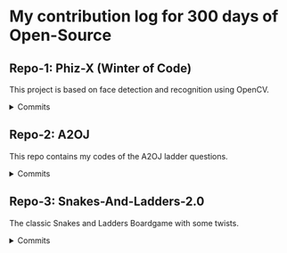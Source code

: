 # My contribution log for 300 days of Open-Source

## Repo-1: Phiz-X (Winter of Code)

This project is based on face detection and recognition using OpenCV.

<details>
  
  <summary>Commits </summary>
  
   Added [Face Detection using Viola-Jones Algorithm](https://github.com/yashrajsingh11/Phiz-X/commit/05d6468409e5f9531810922d5ed59769b6ee56c0)

   Added [Face Recognition using LBPH: Local Binary Patterns Histogram](https://github.com/yashrajsingh11/Phiz-X/commit/2b5078165cf8635e311cdcf0cb4ce8c32afbe2b0) 

   Added [Glasses Filter](https://github.com/yashrajsingh11/Phiz-X/commit/903621764859ba134962a74265c62ec84791fdab)

</details>

## Repo-2: A2OJ

This repo contains my codes of the A2OJ ladder questions.

<details>
  
  <summary>Commits </summary>
  
   Added [Young Physicist](https://github.com/yashrajsingh11/A2OJ/commit/eaea62443cfdbdf1ff227129cc6c36fec6f53ac0)

   Added [Beautiful Matrix](https://github.com/yashrajsingh11/A2OJ/commit/ad262bfd2c0415f6b22a4eaeb0d77e25d843c70e)
   
   Added [Queue At School](https://github.com/yashrajsingh11/A2OJ/commit/29e9d2c353721a5b0c02853899a34ec0c175b2a0)
   
   Added [Borze](https://github.com/yashrajsingh11/A2OJ/commit/05c8d4b567b0d90a13005f646bec16b2ebcc1d8e)
   
   Added [Beautiful Year](https://github.com/yashrajsingh11/A2OJ/commit/91e29588192694b9a9f77576dd87b4a1d89b5ccc)
   
   Added [Lights Out](https://github.com/yashrajsingh11/A2OJ/commit/cf8ab85ebf37e538eaf64f2c71a5eb0ded83896c)
   
   Added [Words](https://github.com/yashrajsingh11/A2OJ/commit/acbba60e65502ba7ecee406d5dc4b88ba679cc08)
   
   Added [Word Capitalization](https://github.com/yashrajsingh11/A2OJ/commit/9a4ae2816958def11a611bcf0db806b3de3390a8)
   
   Added [Nearly Lucky Number](https://github.com/yashrajsingh11/A2OJ/commit/cd660ff61f6296f12f865cad073c8214ba66ebbe)
   
   Added [Stones On The Table](https://github.com/yashrajsingh11/A2OJ/commit/b8e9e9d1828a56819f6b28a962943882a45cea0b)
   
   Added [Panoramix Prediction](https://github.com/yashrajsingh11/A2OJ/commit/ae2e9d544b824588321c8737740966aefa423e0a)
   
   Added [Ultra-Fast Mathematician](https://github.com/yashrajsingh11/A2OJ/commit/1c077d1b82c6dae4190927e6733f2c4a3cfd21ac)
   
   Added [Perfect Permutation](https://github.com/yashrajsingh11/A2OJ/commit/098c4f8b8f81ed8315fa4c1032a3fa4fa95f6dc3)
   
   Added [Arrival Of The General](https://github.com/yashrajsingh11/A2OJ/commit/28d1c9f7dcd03718d30bf2bd73e6252030f0a222)
   
   Added [Drinks](https://github.com/yashrajsingh11/A2OJ/commit/dc161fa430ca822f60c2db1f914ad05e743d0614)
   
   Added [Insomnia Cure](https://github.com/yashrajsingh11/A2OJ/commit/d9563c68ab85ea7132414f6c400869e59e96af6f)
   
   Added [Cupboards](https://github.com/yashrajsingh11/A2OJ/commit/03c361444ead18c903246eca9259ebc008d6da5b)
   
   Added [I Love Username](https://github.com/yashrajsingh11/A2OJ/commit/fb39da9d28947ab717781c1125de635268cca6ca)
   
   Added [Tram](https://github.com/yashrajsingh11/A2OJ/commit/e3f72e7a35b37e8309e9167a66835566f7fb5756)
   
   Added [Helpful Maths](https://github.com/yashrajsingh11/A2OJ/commit/b315a75850f5ba8e66f5f6a3fb3667fd23d2e16c)
   
   Added [Horseshoe On The Other Hoof](https://github.com/yashrajsingh11/A2OJ/commit/b576c92c0108ebd192a0caf07999229c26bb039a)
   
   Added [Way Too Long Word](https://github.com/yashrajsingh11/A2OJ/commit/44ed58133eb5668954acd36af655e3f8ab27b73a)
   
   Added [Boy Or Girl](https://github.com/yashrajsingh11/A2OJ/commit/d326527163f32af262ca9af74e4e007a21e8ea16)
   
   Added [Amusing Joke](https://github.com/yashrajsingh11/A2OJ/commit/c96d95cfa3f575ec5a2e5163cf91393156a9e690)
   
   Added [Soft Drinking](https://github.com/yashrajsingh11/A2OJ/commit/cc3941b5d3303b669b7f16d02fb68db40c6dfc8b)
   
   Added [HQ9+](https://github.com/yashrajsingh11/A2OJ/commit/1fc2981c89ab3ef22d3036088395da0f38040ca9)
   
   Added [Petya And Strings](https://github.com/yashrajsingh11/A2OJ/commit/c313c4cefc08dca1416a7bbd0f7ebe1b03cd8e87)
   
   Added [Team](https://github.com/yashrajsingh11/A2OJ/commit/18ff427029bc4c0bd891ad92d9fb780ccc7b590a)
   
   Added [Bit++](https://github.com/yashrajsingh11/A2OJ/commit/0d197f9b404529c2bba83e3f22cc035195a12b5f)
   
   Added [Effective Approach](https://github.com/yashrajsingh11/A2OJ/commit/4434242ca33800c125866f8baae55a52ca8f45a7)
   
   Added [Dima And Friends](https://github.com/yashrajsingh11/A2OJ/commit/265b9c7b39b13d6239abc35b2f0510c13d7e7a3a)
   
   Added [Jzzhu And Children](https://github.com/yashrajsingh11/A2OJ/commit/5b3bde7158c356ba6cebe55ba513cc1ab3cb7710)
   
   Added [Super Central Point](https://github.com/yashrajsingh11/A2OJ/commit/1620e2997a45da27e8781478f1ec6ad2f12e9af1)
   
   Added [Petr And Book](https://github.com/yashrajsingh11/A2OJ/commit/c023eaec7474ccbb2776f79f51ae824f6ef5584e)
   
   Added [Parallelepiped](https://github.com/yashrajsingh11/A2OJ/commit/cb090c08da55278f8e252ea392e5a72c89ef2404)
   
   Added [Reconnaissance 2](https://github.com/yashrajsingh11/A2OJ/commit/5a78d68f7ee6ff7d08209e3af320073386a548ef)
   
   Added [Even Odds](https://github.com/yashrajsingh11/A2OJ/commit/54d6718f535dfcb984465eddbd74723cd52cc3a2)
   
   Added [Little Elephant And Rozdil](https://github.com/yashrajsingh11/A2OJ/commit/cebdb655c42f4bfcc773c23710e0178e505dc854)
   
   Added [Hexadecimal Theorem](https://github.com/yashrajsingh11/A2OJ/commit/b4d94d21f4094c0f5b24d3f09fdd4ec78355e1f9)
   
   Added [Jeff And Digits](https://github.com/yashrajsingh11/A2OJ/commit/513a36a3ed1d20fdcc222552e80049fbef74a306)
   
   Added [Xenia And Ringroad](https://github.com/yashrajsingh11/A2OJ/commit/63fcdd8b80a5894caf0c3535b917252875f33111)
   
   Added [Magic Numbers](https://github.com/yashrajsingh11/A2OJ/commit/f930913d3f5f80ae5fcf116cfae282a9b08e163d)
   
   Added [Translation](https://github.com/yashrajsingh11/A2OJ/commit/0d1ce4bf7bdac6d5940042a26bf47730daa3ab48)
   
   Added [Football](https://github.com/yashrajsingh11/A2OJ/commit/b898634249c0ba89a6aec92c44db01c523aa28d2)

</details>

## Repo-3: Snakes-And-Ladders-2.0

The classic Snakes and Ladders Boardgame with some twists.

<details>
  
  <summary>Commits </summary>
  
   Added [Initial Board UI and gitignore](https://github.com/yashrajsingh11/Snakes-And-Ladders/commit/441fbf8fa46c78c9fe09f50ca3d723b7302bc77e)
   
   Added [Dice Roll Functionality](https://github.com/yashrajsingh11/Snakes-And-Ladders/commit/6effcca4e75ac460b130cd34c5cf8b1959dba0d9)
   
   Added [Player Piece Movement](https://github.com/yashrajsingh11/Snakes-And-Ladders/commit/b3d1cce5c34ca41f5e98367152234de8dd08ec76)
   
   Added [Functionality To Snakes And Ladders](https://github.com/yashrajsingh11/Snakes-And-Ladders/commit/5f031dd70bff765085c58dfe33466845a52b2c84)
   
   Added [Functionality To SnakeCharmer And Axe](https://github.com/yashrajsingh11/Snakes-And-Ladders-2.0/commit/26d2a8e5d628f4c7d0103177f8eff2994b694893)
   
   Added [Current Player Display](https://github.com/yashrajsingh11/Snakes-And-Ladders-2.0/commit/df255d88da59b3ba03862b376a168ad9d3c859de)

</details>
